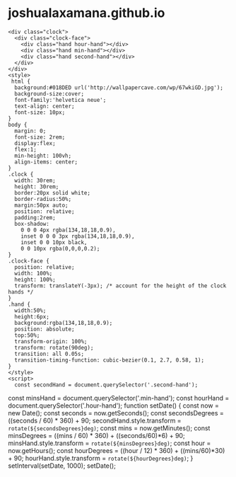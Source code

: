 # joshualaxamana.github.io
<html lang="en">
<head>
  <meta charset="UTF-8">
  <title>JS + CSS Clock</title>
</head>
<body>


    <div class="clock">
      <div class="clock-face">
        <div class="hand hour-hand"></div>
        <div class="hand min-hand"></div>
        <div class="hand second-hand"></div>
      </div>
    </div>
    <style>
     html {
      background:#018DED url('http://wallpapercave.com/wp/67wkiGD.jpg');
      background-size:cover;
      font-family:'helvetica neue';
      text-align: center;
      font-size: 10px;
    }
    body {
      margin: 0;
      font-size: 2rem;
      display:flex;
      flex:1;
      min-height: 100vh;
      align-items: center;
    }
    .clock {
      width: 30rem;
      height: 30rem;
      border:20px solid white;
      border-radius:50%;
      margin:50px auto;
      position: relative;
      padding:2rem;
      box-shadow:
        0 0 0 4px rgba(134,18,18,0.9),
        inset 0 0 0 3px rgba(134,18,18,0.9),
        inset 0 0 10px black,
        0 0 10px rgba(0,0,0,0.2);
    }
    .clock-face {
      position: relative;
      width: 100%;
      height: 100%;
      transform: translateY(-3px); /* account for the height of the clock hands */
    }
    .hand {
      width:50%;
      height:6px;
      background:rgba(134,18,18,0.9);
      position: absolute;
      top:50%;
      transform-origin: 100%;
      transform: rotate(90deg);
      transition: all 0.05s;
      transition-timing-function: cubic-bezier(0.1, 2.7, 0.58, 1);
    }
    </style>
    <script>
      const secondHand = document.querySelector('.second-hand');
  const minsHand = document.querySelector('.min-hand');
  const hourHand = document.querySelector('.hour-hand');
  function setDate() {
    const now = new Date();
    const seconds = now.getSeconds();
    const secondsDegrees = ((seconds / 60) * 360) + 90;
    secondHand.style.transform = `rotate(${secondsDegrees}deg)`;
    const mins = now.getMinutes();
    const minsDegrees = ((mins / 60) * 360) + ((seconds/60)*6) + 90;
    minsHand.style.transform = `rotate(${minsDegrees}deg)`;
    const hour = now.getHours();
    const hourDegrees = ((hour / 12) * 360) + ((mins/60)*30) + 90;
    hourHand.style.transform = `rotate(${hourDegrees}deg)`;
  }
  setInterval(setDate, 1000);
  setDate();
    </script>
</body>
</html>
